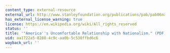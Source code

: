 ```yaml
---
content_type: external-resource
external_url: http://www.stanleyfoundation.org/publications/pab/pab06nationalism.pdf
has_external_license_warning: true
license: https://en.wikipedia.org/wiki/All_rights_reserved
status: ''
title: '"America''s Uncomfortable Relationship with Nationalism." (PDF)'
uid: aa1722a5-8288-4c9c-aa0b-5c530ffbd6c6
wayback_url: ''
---
```

